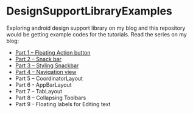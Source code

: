 # DesignSupportLibraryExamples

Exploring android design support library on my blog and this repository would be getting example codes for the tutorials. Read the series on my blog:

<ul>
<li><a href="http://www.technotalkative.com/part-1-floating-action-button/" target="_blank">Part 1 – Floating Action button</a></li>
<li><a href="http://www.technotalkative.com/part-2-welcome-snackbar-goodbye-toast/" target="_blank">Part 2 – Snack bar</a></li>
<li><a href="http://www.technotalkative.com/part-3-styling-snackbar/" target="_blank">Part 3 – Styling Snackbar</a></li>
<li><a href="http://www.technotalkative.com/part-4-playing-with-navigationview/" target="_blank">Part 4 – Navigation view</a></li>
<li>Part 5 – CoordinatorLayout</li>
<li>Part 6 - AppBarLayout</li>
<li>Part 7 – TabLayout</li>
<li>Part 8 – Collapsing Toolbars</li>
<li>Part 9 - Floating labels for Editing text</li>
</ul>
